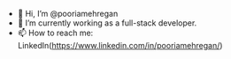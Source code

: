 - 👋 Hi, I’m @pooriamehregan
- 🌱 I’m currently working as a full-stack developer.
- 📫 How to reach me: LinkedIn(https://www.linkedin.com/in/pooriamehregan/)
